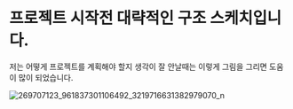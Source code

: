 # 프로젝트 시작전 대략적인 구조 스케치입니다. 
저는 어떻게 프로젝트를 계획해야 할지 생각이 잘 안날때는 이렇게 그림을 그리면 도움이 많이 되었습니다. 

![269707123_961837301106492_3219716631382979070_n](https://user-images.githubusercontent.com/87956011/148166631-c2522014-c1ff-452c-abec-8b820d64f32d.jpg)
